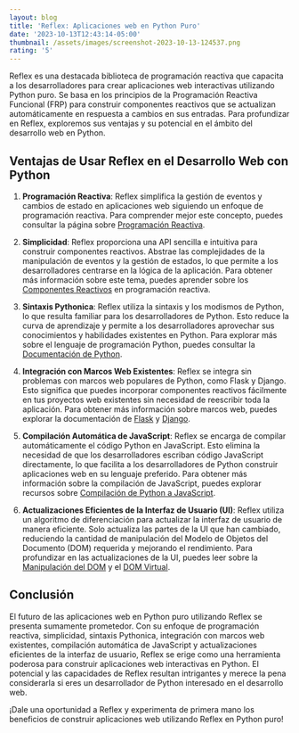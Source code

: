 ```yaml
---
layout: blog
title: 'Reflex: Aplicaciones web en Python Puro'
date: '2023-10-13T12:43:14-05:00'
thumbnail: /assets/images/screenshot-2023-10-13-124537.png
rating: '5'
---
```



Reflex es una destacada biblioteca de programación reactiva que capacita a los desarrolladores para crear aplicaciones web interactivas utilizando Python puro. Se basa en los principios de la Programación Reactiva Funcional (FRP) para construir componentes reactivos que se actualizan automáticamente en respuesta a cambios en sus entradas. Para profundizar en Reflex, exploremos sus ventajas y su potencial en el ámbito del desarrollo web en Python.

## Ventajas de Usar Reflex en el Desarrollo Web con Python

1. **Programación Reactiva**: Reflex simplifica la gestión de eventos y cambios de estado en aplicaciones web siguiendo un enfoque de programación reactiva. Para comprender mejor este concepto, puedes consultar la página sobre [Programación Reactiva](https://es.wikipedia.org/wiki/Programaci%C3%B3n_reactiva).

2. **Simplicidad**: Reflex proporciona una API sencilla e intuitiva para construir componentes reactivos. Abstrae las complejidades de la manipulación de eventos y la gestión de estados, lo que permite a los desarrolladores centrarse en la lógica de la aplicación. Para obtener más información sobre este tema, puedes aprender sobre los [Componentes Reactivos](https://es.wikipedia.org/wiki/Programaci%C3%B3n_reactiva#Componentes_reactivos) en programación reactiva.

3. **Sintaxis Pythonica**: Reflex utiliza la sintaxis y los modismos de Python, lo que resulta familiar para los desarrolladores de Python. Esto reduce la curva de aprendizaje y permite a los desarrolladores aprovechar sus conocimientos y habilidades existentes en Python. Para explorar más sobre el lenguaje de programación Python, puedes consultar la [Documentación de Python](https://docs.python.org/3/).

4. **Integración con Marcos Web Existentes**: Reflex se integra sin problemas con marcos web populares de Python, como Flask y Django. Esto significa que puedes incorporar componentes reactivos fácilmente en tus proyectos web existentes sin necesidad de reescribir toda la aplicación. Para obtener más información sobre marcos web, puedes explorar la documentación de [Flask](https://flask.palletsprojects.com/en/2.1.x/) y [Django](https://docs.djangoproject.com/).

5. **Compilación Automática de JavaScript**: Reflex se encarga de compilar automáticamente el código Python en JavaScript. Esto elimina la necesidad de que los desarrolladores escriban código JavaScript directamente, lo que facilita a los desarrolladores de Python construir aplicaciones web en su lenguaje preferido. Para obtener más información sobre la compilación de JavaScript, puedes explorar recursos sobre [Compilación de Python a JavaScript](https://pypi.org/project/PyExecJS/).

6. **Actualizaciones Eficientes de la Interfaz de Usuario (UI)**: Reflex utiliza un algoritmo de diferenciación para actualizar la interfaz de usuario de manera eficiente. Solo actualiza las partes de la UI que han cambiado, reduciendo la cantidad de manipulación del Modelo de Objetos del Documento (DOM) requerida y mejorando el rendimiento. Para profundizar en las actualizaciones de la UI, puedes leer sobre la [Manipulación del DOM](https://developer.mozilla.org/es/docs/Web/API/Document_Object_Model) y el [DOM Virtual](https://reactjs.org/docs/faq-internals.html).

## Conclusión

El futuro de las aplicaciones web en Python puro utilizando Reflex se presenta sumamente prometedor. Con su enfoque de programación reactiva, simplicidad, sintaxis Pythonica, integración con marcos web existentes, compilación automática de JavaScript y actualizaciones eficientes de la interfaz de usuario, Reflex se erige como una herramienta poderosa para construir aplicaciones web interactivas en Python. El potencial y las capacidades de Reflex resultan intrigantes y merece la pena considerarla si eres un desarrollador de Python interesado en el desarrollo web.

¡Dale una oportunidad a Reflex y experimenta de primera mano los beneficios de construir aplicaciones web utilizando Reflex en Python puro!
